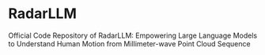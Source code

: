 # RadarLLM
Official Code Repository of RadarLLM: Empowering Large Language Models to Understand Human  Motion from Millimeter-wave Point Cloud Sequence
